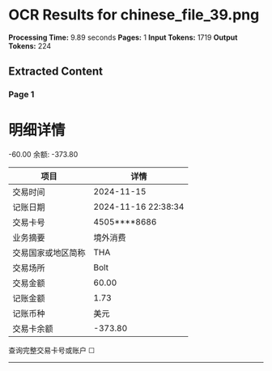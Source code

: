 # OCR Results for chinese_file_39.png

**Processing Time:** 9.89 seconds
**Pages:** 1
**Input Tokens:** 1719
**Output Tokens:** 224

## Extracted Content

### Page 1

# 明细详情

-60.00
余额: -373.80

| 项目 | 详情 |
|------|------|
| 交易时间 | 2024-11-15 |
| 记账日期 | 2024-11-16 22:38:34 |
| 交易卡号 | 4505****8686 |
| 业务摘要 | 境外消费 |
| 交易国家或地区简称 | THA |
| 交易场所 | Bolt |
| 交易金额 | 60.00 |
| 记账金额 | 1.73 |
| 记账币种 | 美元 |
| 交易卡余额 | -373.80 |

查询完整交易卡号或账户 ☐

---

